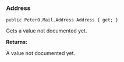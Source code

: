 ﻿### Address

    public PeterO.Mail.Address Address { get; }

Gets a value not documented yet.

<b>Returns:</b>

A value not documented yet.


